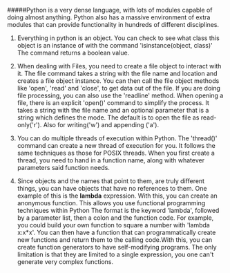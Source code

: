 #####Python is a very dense language, with lots of modules capable of doing almost anything. Python also has a massive environment of extra modules that can provide functionality in hundreds of different disciplines.  

1. Everything in python is an object. You can check to see what class this object is an instance of with the command 'isinstance(object, class)' The command returns a boolean value.  

2. When dealing with Files, you need to create a file object to interact with it. The file command takes a string with the file name and location and creates a file object instance. You can then call the file object methods like 'open', 'read' and 'close', to get data out of the file. If you are doing file processing, you can also use the 'readline' method. When opening a file, there is an explicit 'open()' command to simplify the process. It takes a string with the file name and an optional parameter that is a string which defines the mode. The default is to open the file as read-only('r'). Also for writing('w') and appending ('a').  

3. You can do multiple threads of execution within Python. The 'thread()' command can create a new thread of execution for you. It follows the same techniques as those for POSIX threads. When you first create a thread, you need to hand in a function name, along with whatever parameters said function needs.  

4. Since objects and the names that point to them, are truly different things, you can have objects that have no references to them. One example of this is the **lambda** expression. With this, you can create an anonymous function. This allows you use functional programming techniques within Python The format is the keyword 'lambda', followed by a parameter list, then a colon and the function code. For example, you could build your own function to square a number with 'lambda x:x*x'. You can then have a function that can programmatically create new functions and return them to the calling code.With this, you can create function generators to have self-modifying programs. The only limitation is that they are limited to a single expression, you one can't generate very complex functions.  
